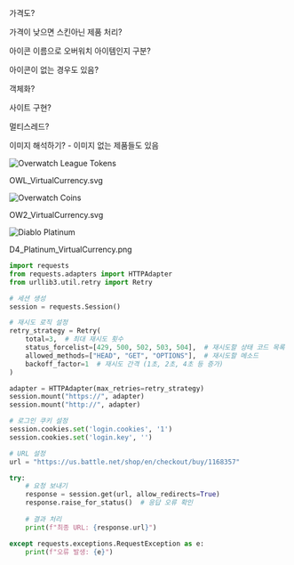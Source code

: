 가격도?

가격이 낮으면 스킨아닌 제품 처리?

아이콘 이름으로 오버워치 아이템인지 구분?

아이콘이 없는 경우도 있음?

객체화?

사이트 구현?



멀티스레드?



이미지 해석하기? - 이미지 없는 제품들도 있음


<img slot="icon" class="virtual-currency-icon" alt="Overwatch League Tokens" src="https://blz-contentstack-images.akamaized.net/v3/assets/bltf408a0557f4e4998/blt040cc2d5e8234f6d/OWL_VirtualCurrency.svg">

OWL_VirtualCurrency.svg

<img slot="icon" class="virtual-currency-icon" alt="Overwatch Coins" src="https://blz-contentstack-images.akamaized.net/v3/assets/bltf408a0557f4e4998/blta0dcc11657537871/OW2_VirtualCurrency.svg">

OW2_VirtualCurrency.svg

<img slot="icon" class="virtual-currency-icon" alt="Diablo Platinum" src="https://blz-contentstack-images.akamaized.net/v3/assets/bltf408a0557f4e4998/blt40af45aa6f7cb7dd/D4_Platinum_VirtualCurrency.png">

D4_Platinum_VirtualCurrency.png





``` python
import requests
from requests.adapters import HTTPAdapter
from urllib3.util.retry import Retry

# 세션 생성
session = requests.Session()

# 재시도 로직 설정
retry_strategy = Retry(
    total=3,  # 최대 재시도 횟수
    status_forcelist=[429, 500, 502, 503, 504],  # 재시도할 상태 코드 목록
    allowed_methods=["HEAD", "GET", "OPTIONS"],  # 재시도할 메소드
    backoff_factor=1  # 재시도 간격 (1초, 2초, 4초 등 증가)
)

adapter = HTTPAdapter(max_retries=retry_strategy)
session.mount("https://", adapter)
session.mount("http://", adapter)

# 로그인 쿠키 설정
session.cookies.set('login.cookies', '1')
session.cookies.set('login.key', '')

# URL 설정
url = "https://us.battle.net/shop/en/checkout/buy/1168357"

try:
    # 요청 보내기
    response = session.get(url, allow_redirects=True)
    response.raise_for_status()  # 응답 오류 확인
    
    # 결과 처리
    print(f"최종 URL: {response.url}")

except requests.exceptions.RequestException as e:
    print(f"오류 발생: {e}")
```

